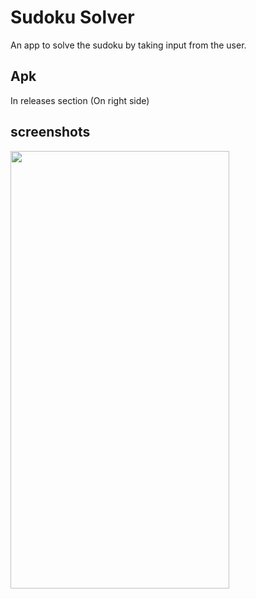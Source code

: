 # Sudoku Solver
An app to solve the sudoku by taking input from the user.

## Apk 
In releases section (On right side)

## screenshots
<img src="https://user-images.githubusercontent.com/83952361/206143575-968c16af-ca67-4dcd-bac8-00cb4617f636.jpg" align="left" height="700" width="350" ></a>
<!-- ![1670405861588](https://user-images.githubusercontent.com/83952361/206143632-64d7e4ff-96f8-470e-a5b9-f8b059c31f5c.jpg)
![1670405861581](https://user-images.githubusercontent.com/83952361/206143647-4ee45794-2b09-4a6b-9408-9948627e9e5c.jpg)
![1670405861572](https://user-images.githubusercontent.com/83952361/206143656-32c4e370-e11d-43bf-bcea-90859c31e1c5.jpg)
 -->

